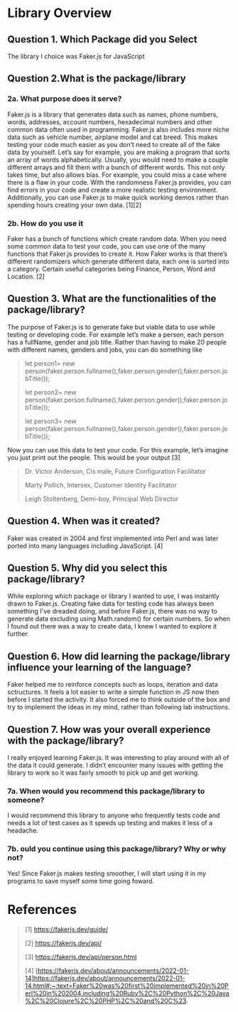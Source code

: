 # Library Overview

## Question 1. Which Package did you Select
The library I choice was Faker.js for JavaScript

## Question 2.What is the package/library
### 2a. What purpose does it serve?
Faker.js is a library that generates data such as names, phone numbers, words, addresses, account numbers, hexadecimal numbers and other common data often used in programming. Faker.js also includes more niche data such as vehicle number, airplane model and cat breed. This makes testing your code much easier as you don’t need to create all of the fake data by yourself. Let’s say for example, you are making a program that sorts an array of words alphabetically. Usually, you would need to make a couple different arrays and fill them with a bunch of different words. This not only takes time, but also allows bias. For example, you could miss a case where there is a flaw in your code. With the randomness Faker.js provides, you can find errors in your code and create a more realistic testing environment. Additionally, you can use Faker.js to make quick working demos rather than spending hours creating your own data. [1][2]

### 2b. How do you use it
Faker has a bunch of functions which create random data. When you need some common data to test your code, you can use one of the many functions that Faker.js provides to create it. How Faker works is that there’s different randomizers which generate different data, each one is sorted into a category. Certain useful categories being Finance, Person, Word and Location. [2]

## Question 3. What are the functionalities of the package/library?
The purpose of Faker.js is to generate fake but viable data to use while testing or developing code. For example let’s make a person, each person has a fullName, gender and job title. Rather than having to make 20 people with different names, genders and jobs, you can do something like
> let person1= new person(faker.person.fullname(),faker.person.gender(),faker.person.jobTitle());
> 
> let person2= new person(faker.person.fullname(),faker.person.gender(),faker.person.jobTitle());
> 
> let person3= new person(faker.person.fullname(),faker.person.gender(),faker.person.jobTitle());

Now you can use this data to test your code. For this example, let’s imagine you just print out the people. This would be your output [3]

> Dr. Victor Anderson, Cis male, Future Configuration Facilitator
> 
> Marty Pollich, Intersex, Customer Identity Facilitator
> 
> Leigh Stoltenberg, Demi-boy, Principal Web Director

## Question 4. When was it created?
Faker was created in 2004 and first implemented into Perl and was later ported into many languages including JavaScript. [4]

## Question 5. Why did you select this package/library?
While exploring which package or library I wanted to use, I was instantly drawn to Faker.js. Creating fake data for testing code has always been something I've dreaded doing, and before Faker.js, there was no way to generate data excluding using Math.random() for certain numbers. So when I found out there was a way to create data, I knew I wanted to explore it further.

## Question 6. How did learning the package/library influence your learning of the language?
Faker helped me to reinforce concepts such as loops, iteration and data sctructures. It feels a lot easier to write a simple function in JS now then before I started the activity. It also forced me to think outside of the box and try to implement the ideas in my mind, rather than following lab instructions. 

## Question 7. How was your overall experience with the package/library?
I really enjoyed learning Faker.js. It was interesting to play around with all of the data it could generate. I didn’t encounter many issues with getting the library to work so it was fairly smooth to pick up and get working.
### 7a. When would you recommend this package/library to someone?
I would recommend this library to anyone who frequently tests code and needs a lot of test cases as it speeds up testing and makes it less of a headache.
### 7b. ould you continue using this package/library? Why or why not?
Yes! Since Faker.js makes testing smoother, I will start using it in my programs to save myself some time going foward.


# References 
> [1] https://fakerjs.dev/guide/
> 
> [2] https://fakerjs.dev/api/
> 
> [3] https://fakerjs.dev/api/person.html
> 
> [4] [https://fakerjs.dev/about/announcements/2022-01-14]https://fakerjs.dev/about/announcements/2022-01-14.html#:~:text=Faker%20was%20first%20implemented%20in%20Perl%20in%202004,including%20Ruby%2C%20Python%2C%20Java%2C%20Clojure%2C%20PHP%2C%20and%20C%23.
